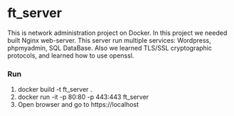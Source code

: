# ft_server
This is network administration project on Docker. In this project we needed built Nginx web-server. This server run multiple services: Wordpress, phpmyadmin, SQL DataBase. Also we learned TLS/SSL cryptographic protocols, and learned how to use openssl.

### Run
1) docker build -t ft_server .   
2) docker run -it -p 80:80 -p 443:443 ft_server
3) Open browser and go to https://localhost
